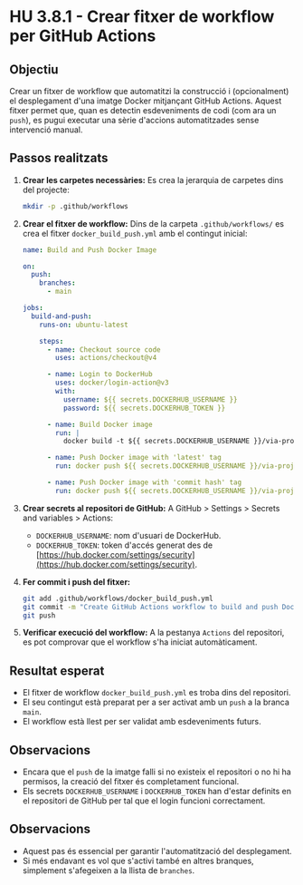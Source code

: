 # HU 3.8.1 - Crear fitxer de workflow per GitHub Actions

## Objectiu

Crear un fitxer de workflow que automatitzi la construcció i (opcionalment) el desplegament d'una imatge Docker mitjançant GitHub Actions. Aquest fitxer permet que, quan es detectin esdeveniments de codi (com ara un `push`), es pugui executar una sèrie d'accions automatitzades sense intervenció manual.

## Passos realitzats

1. **Crear les carpetes necessàries:**
   Es crea la jerarquia de carpetes dins del projecte:

   ```bash
   mkdir -p .github/workflows
   ```

2. **Crear el fitxer de workflow:**
   Dins de la carpeta `.github/workflows/` es crea el fitxer `docker_build_push.yml` amb el contingut inicial:

   ```yaml
   name: Build and Push Docker Image

   on:
     push:
       branches:
         - main

   jobs:
     build-and-push:
       runs-on: ubuntu-latest

       steps:
         - name: Checkout source code
           uses: actions/checkout@v4

         - name: Login to DockerHub
           uses: docker/login-action@v3
           with:
             username: ${{ secrets.DOCKERHUB_USERNAME }}
             password: ${{ secrets.DOCKERHUB_TOKEN }}

         - name: Build Docker image
           run: |
             docker build -t ${{ secrets.DOCKERHUB_USERNAME }}/via-project-a:latest -t ${{ secrets.DOCKERHUB_USERNAME }}/via-project-a:${{ github.sha }} .

         - name: Push Docker image with 'latest' tag
           run: docker push ${{ secrets.DOCKERHUB_USERNAME }}/via-project-a:latest

         - name: Push Docker image with 'commit hash' tag
           run: docker push ${{ secrets.DOCKERHUB_USERNAME }}/via-project-a:${{ github.sha }}
   ```

3. **Crear secrets al repositori de GitHub:**
   A GitHub > Settings > Secrets and variables > Actions:

   - `DOCKERHUB_USERNAME`: nom d'usuari de DockerHub.
   - `DOCKERHUB_TOKEN`: token d'accés generat des de [https://hub.docker.com/settings/security](https://hub.docker.com/settings/security).

4. **Fer commit i push del fitxer:**

   ```bash
   git add .github/workflows/docker_build_push.yml
   git commit -m "Create GitHub Actions workflow to build and push Docker image"
   git push
   ```

5. **Verificar execució del workflow:**
   A la pestanya `Actions` del repositori, es pot comprovar que el workflow s'ha iniciat automàticament.

## Resultat esperat

- El fitxer de workflow `docker_build_push.yml` es troba dins del repositori.
- El seu contingut està preparat per a ser activat amb un `push` a la branca `main`.
- El workflow està llest per ser validat amb esdeveniments futurs.

## Observacions

- Encara que el `push` de la imatge falli si no existeix el repositori o no hi ha permisos, la creació del fitxer és completament funcional.
- Els secrets `DOCKERHUB_USERNAME` i `DOCKERHUB_TOKEN` han d'estar definits en el repositori de GitHub per tal que el login funcioni correctament.



## Observacions
- Aquest pas és essencial per garantir l'automatització del desplegament.
- Si més endavant es vol que s'activi també en altres branques, simplement s'afegeixen a la llista de `branches`.

